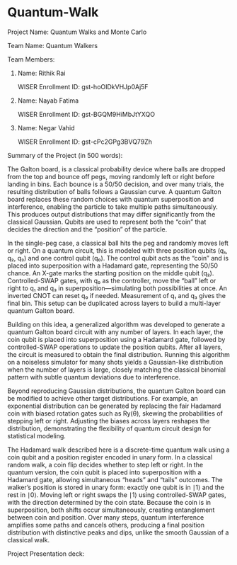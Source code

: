 # Quantum-Walk

Project Name: Quantum Walks and Monte Carlo

Team Name: Quantum Walkers

Team Members:
1.  Name: Rithik Rai
   
    WISER Enrollment ID: gst-hoOIDkVHJp0Aj5F
2.  Name: Nayab Fatima
   
    WISER Enrollment ID: gst-BGQM9HiMbJtYXQO
3.  Name: Negar Vahid
  
    WISER Enrollment ID: gst-cPc2GPg3BVQ79Zh

Summary of the Project (in 500 words):

The Galton board, is a classical probability device where balls are dropped from the top and bounce off pegs, moving randomly left or right before landing in bins. Each bounce is a 50/50 decision, and over many trials, the resulting distribution of balls follows a Gaussian curve. A quantum Galton board replaces these random choices with quantum superposition and interference, enabling the particle to take multiple paths simultaneously. This produces output distributions that may differ significantly from the classical Gaussian. Qubits are used to represent both the “coin” that decides the direction and the “position” of the particle.

In the single-peg case, a classical ball hits the peg and randomly moves left or right. On a quantum circuit, this is modeled with three position qubits (q₁, q₂, q₃) and one control qubit (q₀). The control qubit acts as the “coin” and is placed into superposition with a Hadamard gate, representing the 50/50 chance. An X-gate marks the starting position on the middle qubit (q₂). Controlled-SWAP gates, with q₀ as the controller, move the “ball” left or right to q₁ and q₃ in superposition—simulating both possibilities at once. An inverted CNOT can reset q₀ if needed. Measurement of q₁ and q₃ gives the final bin. This setup can be duplicated across layers to build a multi-layer quantum Galton board.

Building on this idea, a generalized algorithm was developed to generate a quantum Galton board circuit with any number of layers. In each layer, the coin qubit is placed into superposition using a Hadamard gate, followed by controlled-SWAP operations to update the position qubits. After all layers, the circuit is measured to obtain the final distribution. Running this algorithm on a noiseless simulator for many shots yields a Gaussian-like distribution when the number of layers is large, closely matching the classical binomial pattern with subtle quantum deviations due to interference.

Beyond reproducing Gaussian distributions, the quantum Galton board can be modified to achieve other target distributions. For example, an exponential distribution can be generated by replacing the fair Hadamard coin with biased rotation gates such as Ry(θ), skewing the probabilities of stepping left or right. Adjusting the biases across layers reshapes the distribution, demonstrating the flexibility of quantum circuit design for statistical modeling.

The Hadamard walk described here is a discrete-time quantum walk using a coin qubit and a position register encoded in unary form. In a classical random walk, a coin flip decides whether to step left or right. In the quantum version, the coin qubit is placed into superposition with a Hadamard gate, allowing simultaneous “heads” and “tails” outcomes. The walker’s position is stored in unary form: exactly one qubit is in ∣1⟩ and the rest in ∣0⟩. Moving left or right swaps the ∣1⟩ using controlled-SWAP gates, with the direction determined by the coin state. Because the coin is in superposition, both shifts occur simultaneously, creating entanglement between coin and position. Over many steps, quantum interference amplifies some paths and cancels others, producing a final position distribution with distinctive peaks and dips, unlike the smooth Gaussian of a classical walk.


Project Presentation deck:

